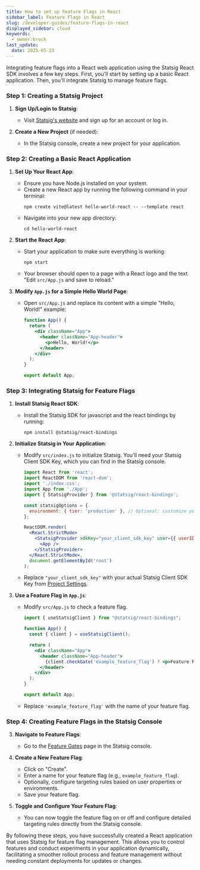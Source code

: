 ```yaml
---
title: How to set up Feature Flags in React
sidebar_label: Feature Flags in React
slug: /developer-guides/feature-flags-in-react
displayed_sidebar: cloud
keywords:
  - owner:brock
last_update:
  date: 2025-05-23
---
```


Integrating feature flags into a React web application using the Statsig React SDK involves a few key steps. First, you'll start by setting up a basic React application. Then, you'll integrate Statsig to manage feature flags.

### Step 1: Creating a Statsig Project
1. **Sign Up/Login to Statsig**:
   - Visit [Statsig's website](https://www.statsig.com/) and sign up for an account or log in.

2. **Create a New Project** (if needed):
   - In the Statsig console, create a new project for your application.

### Step 2: Creating a Basic React Application

1. **Set Up Your React App**:
   - Ensure you have Node.js installed on your system.
   - Create a new React app by running the following command in your terminal:
     ```
     npm create vite@latest hello-world-react -- --template react
     ```
   - Navigate into your new app directory:
     ```
     cd hello-world-react
     ```

2. **Start the React App**:
   - Start your application to make sure everything is working:
     ```
     npm start
     ```
   - Your browser should open to a page with a React logo and the text "Edit `src/App.js` and save to reload."

3. **Modify `App.js` for a Simple Hello World Page**:
   - Open `src/App.js` and replace its content with a simple "Hello, World!" example:
     ```jsx
     function App() {
       return (
         <div className="App">
           <header className="App-header">
             <p>Hello, World!</p>
           </header>
         </div>
       );
     }

     export default App;
     ```

### Step 3: Integrating Statsig for Feature Flags

1. **Install Statsig React SDK**:
   - Install the Statsig SDK for javascript and the react bindings by running:
     ```
     npm install @statsig/react-bindings
     ```

2. **Initialize Statsig in Your Application**:
   - Modify `src/index.js` to initialize Statsig. You'll need your Statsig Client SDK Key, which you can find in the Statsig console.
     ```jsx
     import React from 'react';
     import ReactDOM from 'react-dom';
     import './index.css';
     import App from './App';
     import { StatsigProvider } from '@statsig/react-bindings';

     const statsigOptions = {
       environment: { tier: 'production' }, // Optional: customize your environment
     };

     ReactDOM.render(
       <React.StrictMode>
         <StatsigProvider sdkKey="your_client_sdk_key" user={{ userID: 'unique_user_id' }} options={statsigOptions}>
           <App />
         </StatsigProvider>
       </React.StrictMode>,
       document.getElementById('root')
     );

     ```
   - Replace `"your_client_sdk_key"` with your actual Statsig Client SDK Key from [Project Settings](https://console.statsig.com/api_keys).

3. **Use a Feature Flag in `App.js`**:
   - Modify `src/App.js` to check a feature flag.
     ```jsx
     import { useStatsigClient } from "@statsig/react-bindings";

     function App() {
       const { client } = useStatsigClient();

       return (
         <div className="App">
           <header className="App-header">
             {client.checkGate('example_feature_flag') ? <p>Feature Flag is enabled!</p> : <p>Hello, World!</p>}
           </header>
         </div>
       );
     }

     export default App;
     ```
   - Replace `'example_feature_flag'` with the name of your feature flag.

### Step 4: Creating Feature Flags in the Statsig Console
3. **Navigate to Feature Flags**:
   - Go to the [Feature Gates](https://console.statsig.com/gates) page in the Statsig console.

4. **Create a New Feature Flag**:
   - Click on "Create".
   - Enter a name for your feature flag (e.g., `example_feature_flag`).
   - Optionally, configure targeting rules based on user properties or environments.
   - Save your feature flag.

5. **Toggle and Configure Your Feature Flag**:
   - You can now toggle the feature flag on or off and configure detailed targeting rules directly from the Statsig console.

By following these steps, you have successfully created a React application that uses Statsig for feature flag management. This allows you to control features and conduct experiments in your application dynamically, facilitating a smoother rollout process and feature management without needing constant deployments for updates or changes.
